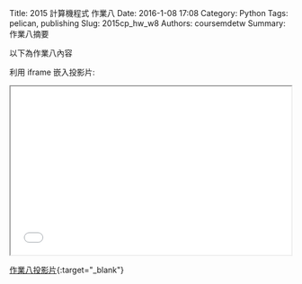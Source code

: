 Title: 2015 計算機程式 作業八
Date: 2016-1-08 17:08
Category: Python
Tags: pelican, publishing
Slug: 2015cp_hw_w8
Authors: coursemdetw
Summary: 作業八摘要

以下為作業八內容

利用 iframe 嵌入投影片:

<iframe src="40423254_cp_w8_p.html" width="500" height="300"></iframe>

[作業八投影片](40423254_cp_w8_p.html){:target="_blank"}

